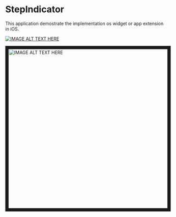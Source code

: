 # StepIndicator

This application demostrate the implementation os widget or app extension in iOS.

[![IMAGE ALT TEXT HERE](http://img.youtube.com/vi/LDaWo8rZ7Tk/0.jpg)](http://www.youtube.com/watch?v=LDaWo8rZ7Tk)

<a href="http://www.youtube.com/watch?feature=player_embedded&v=LDaWo8rZ7Tk
" target="_blank"><img src="http://img.youtube.com/vi/LDaWo8rZ7Tk/0.jpg" 
alt="IMAGE ALT TEXT HERE" width="500" height="500" border="10" /></a>
